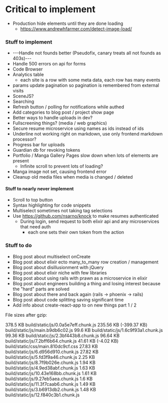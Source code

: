 # Critical to implement
* Production hide elements until they are done loading
    * https://www.andrewhfarmer.com/detect-image-load/

### Stuff to implement
* ---Handle not founds better (Pseudofix, canary treats all not founds as 403s)---
* Handle 500 errors on api for forms
* Code Browser
* Analytics table
  * each site is a row with some meta data, each row has many events
* params update pagination so pagination is remembered from external visits
* SceneJS?
* Searching
* Refresh button / polling for notifications while authed
* Add categories to blog post / project show page
* Better ways to handle uploads in dev?
* Fullscreening things? (media / web graphics)
* Secure resume microservice using names as ids instead of ids
* Underline not working right on markdown, use only frontend markdown processor?
* Progress bar for uploads
* Guardian db for revoking tokens
* Portfolio / Manga Gallery Pages slow down when lots of elements are present
  * Infinite scroll to prevent lots of loading?
* Manga image not set, causing frontend error
* Cleanup old media files when media is changed / deleted

#### Stuff to nearly never implement
* Scroll to top button
* Syntax highlighting for code snippets
* Multiselect sometimes not taking tag selections
* Use https://github.com/nsarno/knock to make resumes authenticated
  * During login, send request to both elixir api and any microservices that need auth
    * each one sets their own token from the action

### Stuff to do
* Blog post about multiselect onCreate
* Blog post about elixir ecto many_to_many row creation / management
* Blog post about disillusionment with jQuery
* Blog post about elixir niche with few libraries
* Blog post about using rails with prawn as a microservice in elixir
* Blog post about engineers building a thing and losing interest because the "hard" parts are solved
* Blog post about there and back again (rails -> phoenix -> rails)
* Blog post about code splitting saving significant time
* Add info about create-react-app to on new things part 1 / 2

File sizes after gzip:

  378.5 KB                build/static/js/0.0a5e7eff.chunk.js
  235.56 KB (-399.37 KB)  build/static/js/main.b9db6c02.js
  99.6 KB                 build/static/js/1.6c9f93a1.chunk.js
  99.36 KB                build/static/js/2.3bf443b8.chunk.js
  96.64 KB                build/static/js/7.2bff6b64.chunk.js
  41.61 KB (-4.02 KB)     build/static/css/main.810dc9cf.css
  27.83 KB                build/static/js/6.d956d910.chunk.js
  27.82 KB                build/static/js/5.fd3f9a46.chunk.js
  2.25 KB                 build/static/js/8.7f9b026e.chunk.js
  1.94 KB                 build/static/js/4.9ed38abf.chunk.js
  1.63 KB                 build/static/js/10.43e168bb.chunk.js
  1.61 KB                 build/static/js/9.27eb5aea.chunk.js
  1.6 KB                  build/static/js/11.3f7caab6.chunk.js
  1.49 KB                 build/static/js/3.b6913db2.chunk.js
  1.48 KB                 build/static/js/12.f840c3b1.chunk.js
